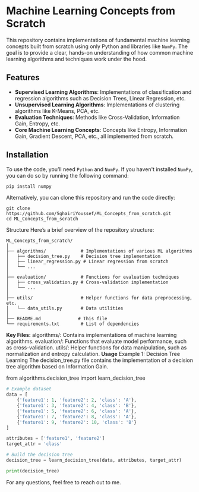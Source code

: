 # Machine Learning Concepts from Scratch

This repository contains implementations of fundamental machine learning concepts built from scratch using only Python and libraries like `NumPy`. The goal is to provide a clear, hands-on understanding of how common machine learning algorithms and techniques work under the hood.

## Features

- **Supervised Learning Algorithms**: Implementations of classification and regression algorithms such as Decision Trees, Linear Regression, etc.
- **Unsupervised Learning Algorithms**: Implementations of clustering algorithms like K-Means, PCA, etc.
- **Evaluation Techniques**: Methods like Cross-Validation, Information Gain, Entropy, etc.
- **Core Machine Learning Concepts**: Concepts like Entropy, Information Gain, Gradient Descent, PCA, etc., all implemented from scratch.

## Installation

To use the code, you’ll need `Python` and `NumPy`. If you haven't installed `NumPy`, you can do so by running the following command:

```bash
pip install numpy
```
Alternatively, you can clone this repository and run the code directly:
```
git clone https://github.com/SghairiYoussef/ML_Concepts_from_scratch.git
cd ML_Concepts_from_scratch
```
Structure
Here’s a brief overview of the repository structure:
```
ML_Concepts_from_scratch/
│
├── algorithms/             # Implementations of various ML algorithms
│   ├── decision_tree.py    # Decision tree implementation
│   ├── linear_regression.py # Linear regression from scratch
│   └── ...
│
├── evaluation/             # Functions for evaluation techniques
│   ├── cross_validation.py # Cross-validation implementation
│   └── ...
│
├── utils/                  # Helper functions for data preprocessing, etc.
│   └── data_utils.py       # Data utilities
│
├── README.md              # This file
└── requirements.txt        # List of dependencies
```
**Key Files:**
algorithms/: Contains implementations of machine learning algorithms.
evaluation/: Functions that evaluate model performance, such as cross-validation.
utils/: Helper functions for data manipulation, such as normalization and entropy calculation.
**Usage**
Example 1: Decision Tree Learning
The decision_tree.py file contains the implementation of a decision tree algorithm based on Information Gain.

from algorithms.decision_tree import learn_decision_tree
``` Python
# Example dataset
data = [
    {'feature1': 1, 'feature2': 2, 'class': 'A'},
    {'feature1': 3, 'feature2': 4, 'class': 'B'},
    {'feature1': 5, 'feature2': 6, 'class': 'A'},
    {'feature1': 7, 'feature2': 8, 'class': 'A'},
    {'feature1': 9, 'feature2': 10, 'class': 'B'}
]

attributes = ['feature1', 'feature2']
target_attr = 'class'

# Build the decision tree
decision_tree = learn_decision_tree(data, attributes, target_attr)

print(decision_tree)
```
For any questions, feel free to reach out to me.
